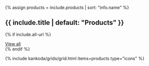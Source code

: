 {% assign products = include.products | sort: "info.name" %}

<h2>{{ include.title | default: "Products" }}</h2>

{% if include.all-url %}
<div>
    <a href="{{include.all-url}}">View all</a>
</div>
{% endif %}

{% include kankoda/grids/grid.html items=products type="icons" %}